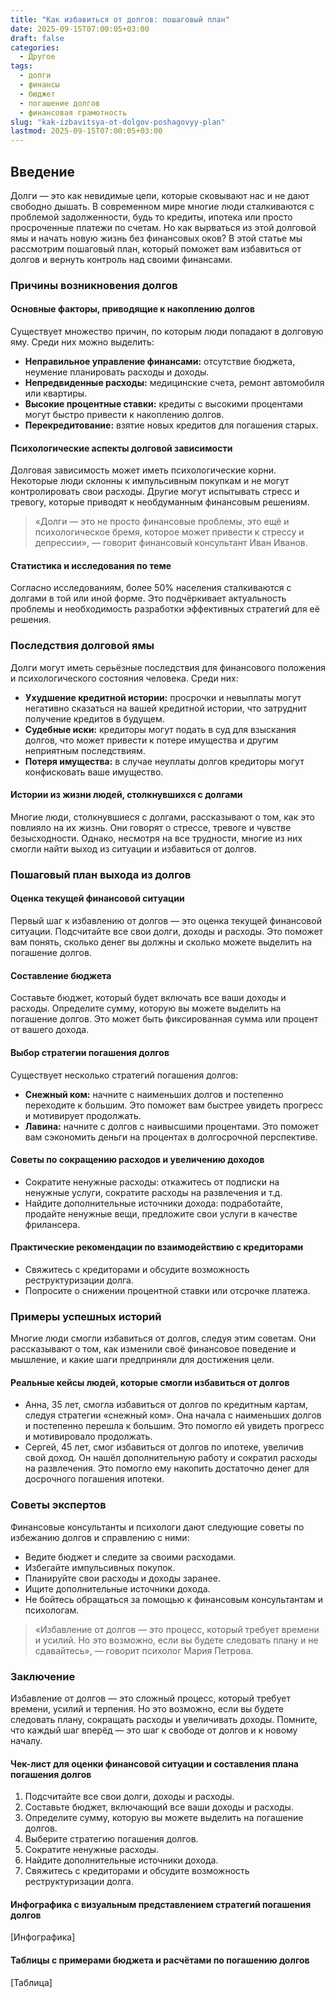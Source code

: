 ```yaml
---
title: "Как избавиться от долгов: пошаговый план"
date: 2025-09-15T07:00:05+03:00
draft: false
categories:
  - Другое
tags:
  - долги
  - финансы
  - бюджет
  - погашение долгов
  - финансовая грамотность
slug: "kak-izbavitsya-ot-dolgov-poshagovyy-plan"
lastmod: 2025-09-15T07:00:05+03:00
---
```


## Введение

Долги — это как невидимые цепи, которые сковывают нас и не дают свободно дышать. В современном мире многие люди сталкиваются с проблемой задолженности, будь то кредиты, ипотека или просто просроченные платежи по счетам. Но как вырваться из этой долговой ямы и начать новую жизнь без финансовых оков? В этой статье мы рассмотрим пошаговый план, который поможет вам избавиться от долгов и вернуть контроль над своими финансами.

### Причины возникновения долгов

#### Основные факторы, приводящие к накоплению долгов

Существует множество причин, по которым люди попадают в долговую яму. Среди них можно выделить:

- **Неправильное управление финансами:** отсутствие бюджета, неумение планировать расходы и доходы.
- **Непредвиденные расходы:** медицинские счета, ремонт автомобиля или квартиры.
- **Высокие процентные ставки:** кредиты с высокими процентами могут быстро привести к накоплению долгов.
- **Перекредитование:** взятие новых кредитов для погашения старых.

#### Психологические аспекты долговой зависимости

Долговая зависимость может иметь психологические корни. Некоторые люди склонны к импульсивным покупкам и не могут контролировать свои расходы. Другие могут испытывать стресс и тревогу, которые приводят к необдуманным финансовым решениям.

> «Долги — это не просто финансовые проблемы, это ещё и психологическое бремя, которое может привести к стрессу и депрессии», — говорит финансовый консультант Иван Иванов.

#### Статистика и исследования по теме

Согласно исследованиям, более 50% населения сталкиваются с долгами в той или иной форме. Это подчёркивает актуальность проблемы и необходимость разработки эффективных стратегий для её решения.

### Последствия долговой ямы

Долги могут иметь серьёзные последствия для финансового положения и психологического состояния человека. Среди них:

- **Ухудшение кредитной истории:** просрочки и невыплаты могут негативно сказаться на вашей кредитной истории, что затруднит получение кредитов в будущем.
- **Судебные иски:** кредиторы могут подать в суд для взыскания долгов, что может привести к потере имущества и другим неприятным последствиям.
- **Потеря имущества:** в случае неуплаты долгов кредиторы могут конфисковать ваше имущество.

#### Истории из жизни людей, столкнувшихся с долгами

Многие люди, столкнувшиеся с долгами, рассказывают о том, как это повлияло на их жизнь. Они говорят о стрессе, тревоге и чувстве безысходности. Однако, несмотря на все трудности, многие из них смогли найти выход из ситуации и избавиться от долгов.

### Пошаговый план выхода из долгов

#### Оценка текущей финансовой ситуации

Первый шаг к избавлению от долгов — это оценка текущей финансовой ситуации. Подсчитайте все свои долги, доходы и расходы. Это поможет вам понять, сколько денег вы должны и сколько можете выделить на погашение долгов.

#### Составление бюджета

Составьте бюджет, который будет включать все ваши доходы и расходы. Определите сумму, которую вы можете выделить на погашение долгов. Это может быть фиксированная сумма или процент от вашего дохода.

#### Выбор стратегии погашения долгов

Существует несколько стратегий погашения долгов:

- **Снежный ком:** начните с наименьших долгов и постепенно переходите к большим. Это поможет вам быстрее увидеть прогресс и мотивирует продолжать.
- **Лавина:** начните с долгов с наивысшими процентами. Это поможет вам сэкономить деньги на процентах в долгосрочной перспективе.

#### Советы по сокращению расходов и увеличению доходов

- Сократите ненужные расходы: откажитесь от подписки на ненужные услуги, сократите расходы на развлечения и т.д.
- Найдите дополнительные источники дохода: подработайте, продайте ненужные вещи, предложите свои услуги в качестве фрилансера.

#### Практические рекомендации по взаимодействию с кредиторами

- Свяжитесь с кредиторами и обсудите возможность реструктуризации долга.
- Попросите о снижении процентной ставки или отсрочке платежа.

### Примеры успешных историй

Многие люди смогли избавиться от долгов, следуя этим советам. Они рассказывают о том, как изменили своё финансовое поведение и мышление, и какие шаги предприняли для достижения цели.

#### Реальные кейсы людей, которые смогли избавиться от долгов

- Анна, 35 лет, смогла избавиться от долгов по кредитным картам, следуя стратегии «снежный ком». Она начала с наименьших долгов и постепенно перешла к большим. Это помогло ей увидеть прогресс и мотивировало продолжать.
- Сергей, 45 лет, смог избавиться от долгов по ипотеке, увеличив свой доход. Он нашёл дополнительную работу и сократил расходы на развлечения. Это помогло ему накопить достаточно денег для досрочного погашения ипотеки.

### Советы экспертов

Финансовые консультанты и психологи дают следующие советы по избежанию долгов и справлению с ними:

- Ведите бюджет и следите за своими расходами.
- Избегайте импульсивных покупок.
- Планируйте свои расходы и доходы заранее.
- Ищите дополнительные источники дохода.
- Не бойтесь обращаться за помощью к финансовым консультантам и психологам.

> «Избавление от долгов — это процесс, который требует времени и усилий. Но это возможно, если вы будете следовать плану и не сдавайтесь», — говорит психолог Мария Петрова.

### Заключение

Избавление от долгов — это сложный процесс, который требует времени, усилий и терпения. Но это возможно, если вы будете следовать плану, сокращать расходы и увеличивать доходы. Помните, что каждый шаг вперёд — это шаг к свободе от долгов и к новому началу.

#### Чек-лист для оценки финансовой ситуации и составления плана погашения долгов

1. Подсчитайте все свои долги, доходы и расходы.
2. Составьте бюджет, включающий все ваши доходы и расходы.
3. Определите сумму, которую вы можете выделить на погашение долгов.
4. Выберите стратегию погашения долгов.
5. Сократите ненужные расходы.
6. Найдите дополнительные источники дохода.
7. Свяжитесь с кредиторами и обсудите возможность реструктуризации долга.

#### Инфографика с визуальным представлением стратегий погашения долгов

[Инфографика]

#### Таблицы с примерами бюджета и расчётами по погашению долгов

[Таблица]


